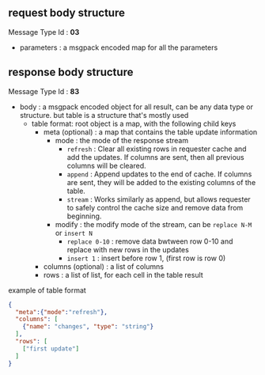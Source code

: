 ## request body structure

Message Type Id : **03**

* parameters : a msgpack encoded map for all the parameters

## response body structure

Message Type Id : **83**

* body : a msgpack encoded object for all result, can be any data type or structure. but table is a structure that's mostly used
  * table format: root object is a map, with the following child keys
     * meta (optional) : a map that contains the table update information
        * mode : the mode of the response stream
          * `refresh` : Clear all existing rows in requester cache and add the updates. If columns are sent, then all previous columns will be cleared.
          * `append` : Append updates to the end of cache. If columns are sent, they will be added to the existing columns of the table.
          * `stream` : Works similarly as append, but allows requester to safely control the cache size and remove data from beginning.
        * modify : the modify mode of the stream, can be `replace N-M` or `insert N`
           * `replace 0-10` : remove data bwtween row 0-10 and replace with new rows in the updates
           * `insert 1` : insert before row 1, (first row is row 0)
     * columns (optional) : a list of columns
     * rows : a list of list, for each cell in the table result

example of table format
```json
{
  "meta":{"mode":"refresh"},
  "columns": [
    {"name": "changes", "type": "string"}
  ],
  "rows": [
    ["first update"]
  ]
}
```
